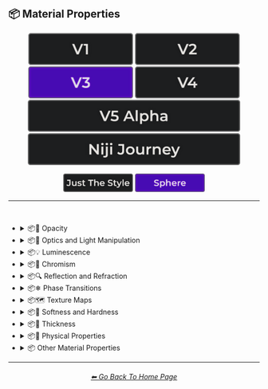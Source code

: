 <h2>📦 Material Properties</h2>

<div align="center">

[<img src="/Images/Repo_Parts/Buttons/Version_Buttons/button_version_V1_inactive.webp?raw=true" alt="MidJourney V1" height="64" />](/Pages/MJ_V1/Style_Pages/Sphere/Material_Properties.md)
[<img src="/Images/Repo_Parts/Buttons/Version_Buttons/button_version_V2_inactive.webp?raw=true" alt="MidJourney V2" height="64" />](/Pages/MJ_V2/Style_Pages/Sphere/Material_Properties.md)
[<img src="/Images/Repo_Parts/Buttons/Version_Buttons/button_version_V3_active.webp?raw=true" alt="MidJourney V3" height="64" />](/Pages/MJ_V3/Style_Pages/Sphere/Material_Properties.md)
[<img src="/Images/Repo_Parts/Buttons/Version_Buttons/button_version_V4_inactive.webp?raw=true" alt="MidJourney V4" height="64" />](/Pages/MJ_V4/Style_Pages/Just_The_Style/Material_Properties.md)
<br>
[<img src="/Images/Repo_Parts/Buttons/Version_Buttons/button_version_V5_Alpha_inactive_half.webp?raw=true" alt="MidJourney V5" height="64" />](/Pages/MJ_V5/Style_Pages/Just_The_Style/Material_Properties.md)
[<img src="/Images/Repo_Parts/Buttons/Version_Buttons/button_version_niji_inactive_half.webp?raw=true" alt="Niji Journey" height="64" />](/Pages/Niji_Journey/Style_Pages/Material_Properties.md)

[<img src="/Images/Repo_Parts/Buttons/Image_Type_Buttons/button_just_the_style_inactive.webp?raw=true" alt="Just The Style" width="140.5" />](/Pages/MJ_V3/Style_Pages/Just_The_Style/Material_Properties.md)
[<img src="/Images/Repo_Parts/Buttons/Image_Type_Buttons/button_sphere_active.webp?raw=true" alt="Sphere" width="140.5" />](/Pages/MJ_V3/Style_Pages/Sphere/Material_Properties.md)

</div>

<hr>
<br>


- <details><summary>📦🧫 Opacity</summary><p><div align="center">

	| Opacity |
	| :-: |
	| <img src="/Images/MJ_V3/MidJourney_Styles_(sphere)/Wave_13/sphere_Opacity.webp?raw=true" width="256" /> |
	
	<br>

	| Transparent | Translucent | Opaque |
	| :-: | :-: | :-: |
	| <img src="/Images/MJ_V3/MidJourney_Styles_(sphere)/sphere_Transparent.webp?raw=true" width="256" /> | <img src="/Images/MJ_V3/MidJourney_Styles_(sphere)/sphere_Translucent.webp?raw=true" width="256" /> | <img src="/Images/MJ_V3/MidJourney_Styles_(sphere)/sphere_Opaque.webp?raw=true" width="256" /> | 

	</div></p></details>


- <details><summary>📦🏮 Optics and Light Manipulation</summary><p><div align="center">

	| Optics | Materiality |
	| :-: | :-: |
	| <img src="/Images/MJ_V3/MidJourney_Styles_(sphere)/sphere_Optics.webp?raw=true" width="256" /> | <img src="/Images/MJ_V3/MidJourney_Styles_(sphere)/sphere_Materiality.webp?raw=true" width="256" /> |
	
	<br>

	| Scattering | Subsurface-Scattering |
	| :-: | :-: |
	| <img src="/Images/MJ_V3/MidJourney_Styles_(sphere)/sphere_Scattering.webp?raw=true" width="256" /> | <img src="/Images/MJ_V3/MidJourney_Styles_(sphere)/Wave_10/sphere_Subsurface-Scattering.webp?raw=true" width="256" /> |

	<br>
	
	| Ambient Occlusion | Opalescent |
	| :-: | :-: |
	| <img src="/Images/MJ_V3/MidJourney_Styles_(sphere)/sphere_Ambient_Occlusion.webp?raw=true" width="256" /> | <img src="/Images/MJ_V3/MidJourney_Styles_(sphere)/sphere_Opalescent.webp?raw=true" width="256" /> |

	<br>
	
	| Polarization | Polarized |
	| :-: | :-: |
	| <img src="/Images/MJ_V3/MidJourney_Styles_(sphere)/Wave_11/sphere_Polarization.webp?raw=true" width="256" /> | <img src="/Images/MJ_V3/MidJourney_Styles_(sphere)/Wave_11/sphere_Polarized.webp?raw=true" width="256" /> |
	
	<br>
	
	| Solarization | Solarized |
	| :-: | :-: |
	| <img src="/Images/MJ_V3/MidJourney_Styles_(sphere)/Wave_11/sphere_Solarization.webp?raw=true" width="256" /> | <img src="/Images/MJ_V3/MidJourney_Styles_(sphere)/Wave_11/sphere_Solarized.webp?raw=true" width="256" /> |

	<br>

	| Iridescent | Dispersion |
	| :-: | :-: |
	| <img src="/Images/MJ_V3/MidJourney_Styles_(sphere)/sphere_Iridescent.webp?raw=true" width="256" /> | <img src="/Images/MJ_V3/MidJourney_Styles_(sphere)/sphere_Dispersion.webp?raw=true" width="256" /> | 
	
	<br>
	
	| Chromatic | Prismatic |
	| :-: | :-: |
	| <img src="/Images/MJ_V3/MidJourney_Styles_(sphere)/sphere_Chromatic.webp?raw=true" width="256" /> | <img src="/Images/MJ_V3/MidJourney_Styles_(sphere)/sphere_Prismatic.webp?raw=true" width="256" /> | 

	<br>

	| Glitter | Sparkly | Sparkles |
	| :-: | :-: | :-: |
	| <img src="/Images/MJ_V3/MidJourney_Styles_(sphere)/sphere_Glitter.webp?raw=true" width="256" /> | <img src="/Images/MJ_V3/MidJourney_Styles_(sphere)/sphere_Sparkly.webp?raw=true" width="256" /> | <img src="/Images/MJ_V3/MidJourney_Styles_(sphere)/Wave_14/sphere_Sparkles.webp?raw=true" width="256" /> |

	<br>
	
	| Scintillating |
	| :-: |
	| <img src="/Images/MJ_V3/MidJourney_Styles_(sphere)/sphere_Scintillating.webp?raw=true" width="256" /> |

	</div></p></details>


- <details><summary>📦💡 Luminescence</summary><p><div align="center">

	| Glowing | Glowing Neon | Glow-In-The-Dark |
	| :-: | :-: | :-: |
	| <img src="/Images/MJ_V3/MidJourney_Styles_(sphere)/sphere_Glowing.webp?raw=true" width="256" /> | <img src="/Images/MJ_V3/MidJourney_Styles_(sphere)/Wave_14/sphere_Glowing_Neon.webp?raw=true" width="256" /> | <img src="/Images/MJ_V3/MidJourney_Styles_(sphere)/sphere_Glow-In-The-Dark.webp?raw=true" width="256" /> |

	<br>

	| Radiant | Cherenkov Radiation |
	| :-: | :-: |
	| <img src="/Images/MJ_V3/MidJourney_Styles_(sphere)/Wave_11/sphere_Radiant.webp?raw=true" width="256" /> | <img src="/Images/MJ_V3/MidJourney_Styles_(sphere)/sphere_Cherenkov_Radiation.webp?raw=true" width="256" /> |

	<br>
	
	| Luminescence |
	| :-: |
	| <img src="/Images/MJ_V3/MidJourney_Styles_(sphere)/Wave_13/sphere_Luminescence.webp?raw=true" width="256" /> |

	<br>
	
	| Bioluminescence | Photoluminescence | Chemiluminescence |
	| :-: | :-: | :-: |
	| <img src="/Images/MJ_V3/MidJourney_Styles_(sphere)/sphere_Bioluminescence.webp?raw=true" width="256" /> | <img src="/Images/MJ_V3/MidJourney_Styles_(sphere)/sphere_Photoluminescence.webp?raw=true" width="256" /> | <img src="/Images/MJ_V3/MidJourney_Styles_(sphere)/sphere_Chemiluminescence.webp?raw=true" width="256" /> |
	
	<br>
	
	| Cathodoluminescence | Electroluminescence | Radioluminescence |
	| :-: | :-: | :-: |
	| <img src="/Images/MJ_V3/MidJourney_Styles_(sphere)/sphere_Cathodoluminescence.webp?raw=true" width="256" /> | <img src="/Images/MJ_V3/MidJourney_Styles_(sphere)/sphere_Electroluminescence.webp?raw=true" width="256" /> | <img src="/Images/MJ_V3/MidJourney_Styles_(sphere)/sphere_Radioluminescence.webp?raw=true" width="256" /> |
	
	<br>
	
	| Fluorescence | Phosphorescence | Thermoluminescence |
	| :-: | :-: | :-: |
	| <img src="/Images/MJ_V3/MidJourney_Styles_(sphere)/sphere_Fluorescence.webp?raw=true" width="256" /> | <img src="/Images/MJ_V3/MidJourney_Styles_(sphere)/sphere_Phosphorescence.webp?raw=true" width="256" /> | <img src="/Images/MJ_V3/MidJourney_Styles_(sphere)/sphere_Thermoluminescence.webp?raw=true" width="256" /> |

	<br>
	
	| Electrochemiluminescence | Crystalloluminescence | Piezoluminescence |
	| :-: | :-: | :-: |
	| <img src="/Images/MJ_V3/MidJourney_Styles_(sphere)/sphere_Electrochemiluminescence.webp?raw=true" width="256" /> | <img src="/Images/MJ_V3/MidJourney_Styles_(sphere)/sphere_Crystalloluminescence.webp?raw=true" width="256" /> | <img src="/Images/MJ_V3/MidJourney_Styles_(sphere)/sphere_Piezoluminescence.webp?raw=true" width="256" /> |

	<br>
	
	| Triboluminescence | Mechanoluminescence | Lyoluminescence |
	| :-: | :-: | :-: |
	| <img src="/Images/MJ_V3/MidJourney_Styles_(sphere)/sphere_Triboluminescence.webp?raw=true" width="256" /> | <img src="/Images/MJ_V3/MidJourney_Styles_(sphere)/sphere_Mechanoluminescence.webp?raw=true" width="256" /> | <img src="/Images/MJ_V3/MidJourney_Styles_(sphere)/sphere_Lyoluminescence.webp?raw=true" width="256" /> |
	
	<br>
	
	| Candoluminescence | Fractoluminescence | Sonoluminescence |
	| :-: | :-: | :-: |
	| <img src="/Images/MJ_V3/MidJourney_Styles_(sphere)/sphere_Candoluminescence.webp?raw=true" width="256" /> | <img src="/Images/MJ_V3/MidJourney_Styles_(sphere)/sphere_Fractoluminescence.webp?raw=true" width="256" /> | <img src="/Images/MJ_V3/MidJourney_Styles_(sphere)/sphere_Sonoluminescence.webp?raw=true" width="256" /> |
	
	<br>
	
	| Translucidluminescence |
	| :-: |
	| <img src="/Images/MJ_V3/MidJourney_Styles_(sphere)/sphere_Translucidluminescence.webp?raw=true" width="256" /> |

	</div></p></details>


- <details><summary>📦🌈 Chromism</summary><p><div align="center">

	| Chromism | Piezochromism | Tribochromism |
	| :-: | :-: | :-: |
	| <img src="/Images/MJ_V3/MidJourney_Styles_(sphere)/Wave_11/sphere_Chromism.webp?raw=true" width="256" /> | <img src="/Images/MJ_V3/MidJourney_Styles_(sphere)/Wave_11/sphere_Piezochromism.webp?raw=true" width="256" /> | <img src="/Images/MJ_V3/MidJourney_Styles_(sphere)/Wave_11/sphere_Tribochromism.webp?raw=true" width="256" /> |
	
	<br>
	
	| Metallochromism | Ionochromism | Goniochromism |
	| :-: | :-: | :-: |
	| <img src="/Images/MJ_V3/MidJourney_Styles_(sphere)/Wave_11/sphere_Metallochromism.webp?raw=true" width="256" /> | <img src="/Images/MJ_V3/MidJourney_Styles_(sphere)/Wave_11/sphere_Ionochromism.webp?raw=true" width="256" /> | <img src="/Images/MJ_V3/MidJourney_Styles_(sphere)/Wave_11/sphere_Goniochromism.webp?raw=true" width="256" /> |
	
	<br>
	
	| Hydrochromism | Cryochromism |
	| :-: | :-: |
	| <img src="/Images/MJ_V3/MidJourney_Styles_(sphere)/Wave_11/sphere_Hydrochromism.webp?raw=true" width="256" /> | <img src="/Images/MJ_V3/MidJourney_Styles_(sphere)/Wave_11/sphere_Cryochromism.webp?raw=true" width="256" /> |
	
	<br>
	
	| Radiochromism | Concentratochromism | Vapochromism |
	| :-: | :-: | :-: |
	| <img src="/Images/MJ_V3/MidJourney_Styles_(sphere)/Wave_11/sphere_Radiochromism.webp?raw=true" width="256" /> | <img src="/Images/MJ_V3/MidJourney_Styles_(sphere)/Wave_11/sphere_Concentratochromism.webp?raw=true" width="256" /> | <img src="/Images/MJ_V3/MidJourney_Styles_(sphere)/Wave_11/sphere_Vapochromism.webp?raw=true" width="256" /> |
	
	<br>
	
	| Solvatochromism | Solvatophotochromism |
	| :-: | :-: |
	| <img src="/Images/MJ_V3/MidJourney_Styles_(sphere)/Wave_11/sphere_Solvatochromism.webp?raw=true" width="256" /> | <img src="/Images/MJ_V3/MidJourney_Styles_(sphere)/Wave_11/sphere_Solvatophotochromism.webp?raw=true" width="256" /> |
	
	<br>
	
	| Thermochromism | Thermosolvatochromism | Thermochromatic |
	| :-: | :-: | :-: |
	| <img src="/Images/MJ_V3/MidJourney_Styles_(sphere)/Wave_11/sphere_Thermochromism.webp?raw=true" width="256" /> | <img src="/Images/MJ_V3/MidJourney_Styles_(sphere)/Wave_11/sphere_Thermosolvatochromism.webp?raw=true" width="256" /> | <img src="/Images/MJ_V3/MidJourney_Styles_(sphere)/Wave_11/sphere_Thermochromatic.webp?raw=true" width="256" /> |
	
	<br>
	
	| Photochromism | Photovoltachromism | Photoelectrochromism |
	| :-: | :-: | :-: |
	| <img src="/Images/MJ_V3/MidJourney_Styles_(sphere)/Wave_11/sphere_Photochromism.webp?raw=true" width="256" /> | <img src="/Images/MJ_V3/MidJourney_Styles_(sphere)/Wave_11/sphere_Photovoltachromism.webp?raw=true" width="256" /> | <img src="/Images/MJ_V3/MidJourney_Styles_(sphere)/Wave_11/sphere_Photoelectrochromism.webp?raw=true" width="256" /> |
	
	<br>
	
	| Halochromism | Halosolvatochromism |
	| :-: | :-: |
	| <img src="/Images/MJ_V3/MidJourney_Styles_(sphere)/Wave_11/sphere_Halochromism.webp?raw=true" width="256" /> | <img src="/Images/MJ_V3/MidJourney_Styles_(sphere)/Wave_11/sphere_Halosolvatochromism.webp?raw=true" width="256" /> |
	
	<br>
	
	| Cathodochromism | Amorphochromism | Sorptiochromism |
	| :-: | :-: | :-: |
	| <img src="/Images/MJ_V3/MidJourney_Styles_(sphere)/Wave_11/sphere_Cathodochromism.webp?raw=true" width="256" /> | <img src="/Images/MJ_V3/MidJourney_Styles_(sphere)/Wave_11/sphere_Amorphochromism.webp?raw=true" width="256" /> | <img src="/Images/MJ_V3/MidJourney_Styles_(sphere)/Wave_11/sphere_Sorptiochromism.webp?raw=true" width="256" /> |
	
	<br>
	
	| Electrochromism | Electromechanochromism |
	| :-: | :-: |
	| <img src="/Images/MJ_V3/MidJourney_Styles_(sphere)/Wave_11/sphere_Electrochromism.webp?raw=true" width="256" /> | <img src="/Images/MJ_V3/MidJourney_Styles_(sphere)/Wave_11/sphere_Electromechanochromism.webp?raw=true" width="256" /> |
	
	<br>
	
	| Magnetochromism | Mechanochromism |
	| :-: | :-: |
	| <img src="/Images/MJ_V3/MidJourney_Styles_(sphere)/Wave_11/sphere_Magnetochromism.webp?raw=true" width="256" /> | <img src="/Images/MJ_V3/MidJourney_Styles_(sphere)/Wave_11/sphere_Mechanochromism.webp?raw=true" width="256" /> |
	
	<br>
	
	| Biochromism | Bioelectrochromism |
	| :-: | :-: |
	| <img src="/Images/MJ_V3/MidJourney_Styles_(sphere)/Wave_11/sphere_Biochromism.webp?raw=true" width="256" /> | <img src="/Images/MJ_V3/MidJourney_Styles_(sphere)/Wave_11/sphere_Bioelectrochromism.webp?raw=true" width="256" /> |
	
	<br>
	
	| Chronochromism | Crystallochromism |
	| :-: | :-: |
	| <img src="/Images/MJ_V3/MidJourney_Styles_(sphere)/Wave_11/sphere_Chronochromism.webp?raw=true" width="256" /> | <img src="/Images/MJ_V3/MidJourney_Styles_(sphere)/Wave_11/sphere_Crystallochromism.webp?raw=true" width="256" /> |
	
	<br>
	
	| Rigidichromism | Aggregachromism |
	| :-: | :-: |
	| <img src="/Images/MJ_V3/MidJourney_Styles_(sphere)/Wave_11/sphere_Rigidichromism.webp?raw=true" width="256" /> | <img src="/Images/MJ_V3/MidJourney_Styles_(sphere)/Wave_11/sphere_Aggregachromism.webp?raw=true" width="256" /> |

	</div></p></details>


- <details><summary>📦🔍 Reflection and Refraction</summary><p><div align="center">

	| Rough | Matte |
	| :-: | :-: |
	| <img src="/Images/MJ_V3/MidJourney_Styles_(sphere)/sphere_Rough.webp?raw=true" width="256" /> | <img src="/Images/MJ_V3/MidJourney_Styles_(sphere)/sphere_Matte.webp?raw=true" width="256" /> |
	
	<br>
	
	| Glossy | Shiny | Polished |
	| :-: | :-: | :-: |
	| <img src="/Images/MJ_V3/MidJourney_Styles_(sphere)/sphere_Glossy.webp?raw=true" width="256" /> | <img src="/Images/MJ_V3/MidJourney_Styles_(sphere)/sphere_Shiny.webp?raw=true" width="256" /> | <img src="/Images/MJ_V3/MidJourney_Styles_(sphere)/sphere_Polished.webp?raw=true" width="256" /> |
	
	<br>
	
	| Reflection | Reflective | Retroreflective |
	| :-: | :-: | :-: |
	| <img src="/Images/MJ_V3/MidJourney_Styles_(sphere)/Wave_13/sphere_Reflection.webp?raw=true" width="256" /> | <img src="/Images/MJ_V3/MidJourney_Styles_(sphere)/sphere_Reflective.webp?raw=true" width="256" /> | <img src="/Images/MJ_V3/MidJourney_Styles_(sphere)/Wave_11/sphere_Retroreflective.webp?raw=true" width="256" /> |
		
	<br>

	| Refraction | Refractive | Caustics |
	| :-: | :-: | :-: |
	| <img src="/Images/MJ_V3/MidJourney_Styles_(sphere)/Wave_13/sphere_Refraction.webp?raw=true" width="256" /> | <img src="/Images/MJ_V3/MidJourney_Styles_(sphere)/sphere_Refractive.webp?raw=true" width="256" /> | <img src="/Images/MJ_V3/MidJourney_Styles_(sphere)/sphere_Caustics.webp?raw=true" width="256" /> |

	<br>
	
	| Glare |
	| :-: |
	| <img src="/Images/MJ_V3/MidJourney_Styles_(sphere)/Wave_14/sphere_Glare.webp?raw=true" width="256" /> |

	<br>
	
	| Specular Highlights |
	| :-: |
	| <img src="/Images/MJ_V3/MidJourney_Styles_(sphere)/sphere_Specular_Highlights.webp?raw=true" width="256" /> |

	<br>
	
	| Shimmer | Shimmering | Glimmering |
	| :-: | :-: | :-: |
	| <img src="/Images/MJ_V3/MidJourney_Styles_(sphere)/sphere_Shimmer.webp?raw=true" width="256" /> | <img src="/Images/MJ_V3/MidJourney_Styles_(sphere)/sphere_Shimmering.webp?raw=true" width="256" /> | <img src="/Images/MJ_V3/MidJourney_Styles_(sphere)/Wave_13/sphere_Glimmering.webp?raw=true" width="256" /> |

	</div></p></details>


- <details><summary>📦❄ Phase Transitions</summary><p><div align="center">

	| Melting | Freezing |
	| :-: | :-: |
	| <img src="/Images/MJ_V3/MidJourney_Styles_(sphere)/Wave_13/sphere_Melting.webp?raw=true" width="256" /> | <img src="/Images/MJ_V3/MidJourney_Styles_(sphere)/Wave_13/sphere_Freezing.webp?raw=true" width="256" /> |

	<br>

	| Vaporization | Condensation |
	| :-: | :-: |
	| <img src="/Images/MJ_V3/MidJourney_Styles_(sphere)/Wave_13/sphere_Vaporization.webp?raw=true" width="256" /> | <img src="/Images/MJ_V3/MidJourney_Styles_(sphere)/Wave_13/sphere_Condensation.webp?raw=true" width="256" /> |

	<br>

	| Sublimation | Deposition |
	| :-: | :-: |
	| <img src="/Images/MJ_V3/MidJourney_Styles_(sphere)/Wave_13/sphere_Sublimation.webp?raw=true" width="256" /> | <img src="/Images/MJ_V3/MidJourney_Styles_(sphere)/Wave_13/sphere_Deposition.webp?raw=true" width="256" /> |

	<br>

	| Ionization | Deionization |
	| :-: | :-: |
	| <img src="/Images/MJ_V3/MidJourney_Styles_(sphere)/Wave_13/sphere_Ionization.webp?raw=true" width="256" /> | <img src="/Images/MJ_V3/MidJourney_Styles_(sphere)/Wave_13/sphere_Deionization.webp?raw=true" width="256" /> |

	</div></p></details>


- <details><summary>📦🗺 Texture Maps</summary><p><div align="center">

	| Bump Map | Bump Mapped | Bump Mapping |
	| :-: | :-: | :-: |
	| <img src="/Images/MJ_V3/MidJourney_Styles_(sphere)/sphere_Bump_Map.webp?raw=true" width="256" /> | <img src="/Images/MJ_V3/MidJourney_Styles_(sphere)/sphere_Bump_Mapped.webp?raw=true" width="256" /> | <img src="/Images/MJ_V3/MidJourney_Styles_(sphere)/sphere_Bump_Mapping.webp?raw=true" width="256" /> |
	
	<br>
	
	| Normal Map | Depth Map | Displacement Map |
	| :-: | :-: | :-: |
	| <img src="/Images/MJ_V3/MidJourney_Styles_(sphere)/sphere_Normal_Map.webp?raw=true" width="256" /> | <img src="/Images/MJ_V3/MidJourney_Styles_(sphere)/sphere_Depth_Map.webp?raw=true" width="256" /> | <img src="/Images/MJ_V3/MidJourney_Styles_(sphere)/Wave_11/sphere_Displacement_Map.webp?raw=true" width="256" /> |

	</div></p></details>


- <details><summary>📦🧊 Softness and Hardness</summary><p><div align="center">

	| Soft | Hard |
	| :-: | :-: |
	| <img src="/Images/MJ_V3/MidJourney_Styles_(sphere)/Wave_13/sphere_Soft.webp?raw=true" width="256" /> | <img src="/Images/MJ_V3/MidJourney_Styles_(sphere)/Wave_13/sphere_Hard.webp?raw=true" width="256" /> |

	<br>

	| Soft Body | Squishy |
	| :-: | :-: |
	| <img src="/Images/MJ_V3/MidJourney_Styles_(sphere)/sphere_Soft_Body.webp?raw=true" width="256" /> | <img src="/Images/MJ_V3/MidJourney_Styles_(sphere)/sphere_Squishy.webp?raw=true" width="256" /> |

	<br>

	| Solid |
	| :-: |
	| <img src="/Images/MJ_V3/MidJourney_Styles_(sphere)/Wave_13/sphere_Solid.webp?raw=true" width="256" /> |

	</div></p></details>


- <details><summary>📦🥞 Thickness</summary><p><div align="center">

	| Thin | Thick |
	| :-: | :-: |
	| <img src="/Images/MJ_V3/MidJourney_Styles_(sphere)/sphere_Thin.webp?raw=true" width="256" /> | <img src="/Images/MJ_V3/MidJourney_Styles_(sphere)/sphere_Thick.webp?raw=true" width="256" /> |

	</div></p></details>


- <details><summary>📦🧽 Physical Properties</summary><p><div align="center">

	| Blobby | Blobs |
	| :-: | :-: |
	| <img src="/Images/MJ_V3/MidJourney_Styles_(sphere)/sphere_Blobby.webp?raw=true" width="256" /> | <img src="/Images/MJ_V3/MidJourney_Styles_(sphere)/sphere_Blobs.webp?raw=true" width="256" /> |

	<br>

	| Cracks | Cracked |
	| :-: | :-: |
	| <img src="/Images/MJ_V3/MidJourney_Styles_(sphere)/sphere_Cracks.webp?raw=true" width="256" /> | <img src="/Images/MJ_V3/MidJourney_Styles_(sphere)/Wave_9/sphere_Cracked.webp?raw=true" width="256" /> |

	<br>
	
	| Corroded |
	| :-: |
	| <img src="/Images/MJ_V3/MidJourney_Styles_(sphere)/sphere_Corroded.webp?raw=true" width="256" /> |

	<br>
	
	| Dirty | With Imperfections |
	| :-: | :-: |
	| <img src="/Images/MJ_V3/MidJourney_Styles_(sphere)/sphere_Dirty.webp?raw=true" width="256" /> | <img src="/Images/MJ_V3/MidJourney_Styles_(sphere)/sphere_With_Imperfections.webp?raw=true" width="256" /> |

	<br>

	| Carbonated | Effervescent |
	| :-: | :-: |
	| <img src="/Images/MJ_V3/MidJourney_Styles_(sphere)/sphere_Carbonated.webp?raw=true" width="256" /> | <img src="/Images/MJ_V3/MidJourney_Styles_(sphere)/sphere_Effervescent.webp?raw=true" width="256" /> |
	
	<br>
	
	| Icy | Charred |
	| :-: | :-: |
	| <img src="/Images/MJ_V3/MidJourney_Styles_(sphere)/sphere_Icy.webp?raw=true" width="256" /> | <img src="/Images/MJ_V3/MidJourney_Styles_(sphere)/sphere_Charred.webp?raw=true" width="256" /> |
	
	<br>
	
	| Corrugated | Perforated |
	| :-: | :-: |
	| <img src="/Images/MJ_V3/MidJourney_Styles_(sphere)/sphere_Corrugated.webp?raw=true" width="256" /> | <img src="/Images/MJ_V3/MidJourney_Styles_(sphere)/sphere_Perforated.webp?raw=true" width="256" /> |
	
	<br>

	| Hydrophobic |
	| :-: |
	| <img src="/Images/MJ_V3/MidJourney_Styles_(sphere)/Wave_11/sphere_Hydrophobic.webp?raw=true" width="256" /> |

	<br>
	
	| Flowing |
	| :-: |
	| <img src="/Images/MJ_V3/MidJourney_Styles_(sphere)/sphere_Flowing.webp?raw=true" width="256" /> |

	</div></p></details>


- <details><summary>📦 Other Material Properties</summary><p><div align="center">

	| Anisotropy |
	| :-: |
	| <img src="/Images/MJ_V3/MidJourney_Styles_(sphere)/sphere_Anisotropy.webp?raw=true" width="256" /> |

	</div></p></details>

<hr><!--------------->
<div align="center">
<h6><a href="/README.md">⬅ Go Back To Home Page</a></h6>
</div>